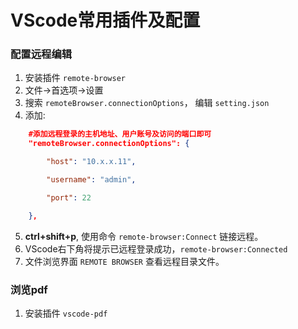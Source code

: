 # VScode常用插件及配置


### 配置远程编辑
1. 安装插件 `remote-browser`
2. 文件→首选项→设置
3. 搜索 `remoteBrowser.connectionOptions`， 编辑 `setting.json`
4. 添加:
  ```json
      #添加远程登录的主机地址、用户账号及访问的端口即可
      "remoteBrowser.connectionOptions": {

          "host": "10.x.x.11",  

          "username": "admin", 

          "port": 22

      },
  ```
  5. **ctrl+shift+p**, 使用命令 `remote-browser:Connect` 链接远程。
  6. VScode右下角将提示已远程登录成功，`remote-browser:Connected`
  7. 文件浏览界面 `REMOTE BROWSER` 查看远程目录文件。

### 浏览pdf
1. 安装插件 `vscode-pdf`
